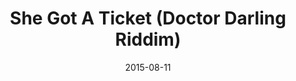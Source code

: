 ---
layout: post
artist: "B12 ft. Natty Kipa &amp; Smol Fyah"
title: "She Got A Ticket (Doctor Darling Riddim)"
date: 2015-08-11
publisher: "KT4Records"
song: "kt4records/b12-she-got-a-ticket-ft-natty-kipa-smol-fyah-doctor-darling-riddim"
download: "218693459-kt4records-b12-she-got-a-ticket-ft-natty-kipa-smol-fyah-doctor-darling-riddim.mp3"
category: Soundcloud
tags: [b12, nattykippa, smolfyah]
icon: '<i class="fa fa-soundcloud" aria-hidden="true"></i>'
---